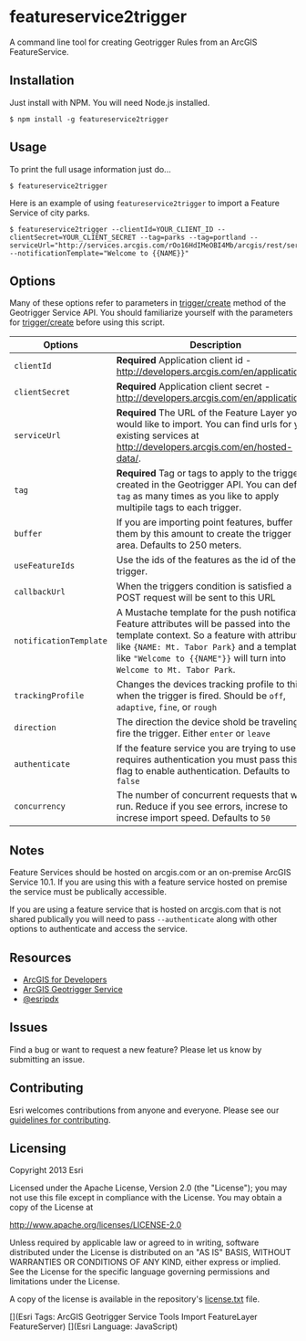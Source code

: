 # featureservice2trigger

A command line tool for creating Geotrigger Rules from an ArcGIS FeatureService.

## Installation

Just install with NPM. You will need Node.js installed.

```
$ npm install -g featureservice2trigger
```

## Usage

To print the full usage information just do...

```
$ featureservice2trigger
```

Here is an example of using `featureservice2trigger` to import a Feature Service of city parks.

```
$ featureservice2trigger --clientId=YOUR_CLIENT_ID --clientSecret=YOUR_CLIENT_SECRET --tag=parks --tag=portland --serviceUrl="http://services.arcgis.com/rOo16HdIMeOBI4Mb/arcgis/rest/services/Parks_pdx/FeatureServer/0" --notificationTemplate="Welcome to {{NAME}}"
```

## Options

Many of these options refer to parameters in [trigger/create](https://developers.arcgis.com/en/geotrigger-service/api-reference/trigger-create/) method of the Geotrigger Service API. You should familiarize yourself with the parameters for [trigger/create](https://developers.arcgis.com/en/geotrigger-service/api-reference/trigger-create/) before using this script.

Options | Description
--- | ---
`clientId` | **Required** Application client id - http://developers.arcgis.com/en/applications/.
`clientSecret` | **Required** Application client secret - http://developers.arcgis.com/en/applications/.
`serviceUrl` | **Required** The URL of the Feature Layer you would like to import. You can find urls for your existing services at http://developers.arcgis.com/en/hosted-data/.
`tag` | **Required** Tag or tags to apply to the triggers created in the Geotrigger API. You can define `tag` as many times as you like to apply multipile tags to each trigger.
`buffer` | If you are importing point features, buffer them by this amount to create the trigger area. Defaults to 250 meters.
`useFeatureIds` | Use the ids of the features as the id of the trigger.
`callbackUrl` | When the triggers condition is satisfied a POST request will be sent to this URL
`notificationTemplate` |  A Mustache template for the push notification. Feature attributes will be passed into the template context. So a feature with attributes like `{NAME: Mt. Tabor Park}` and a template like `"Welcome to {{NAME"}}` will turn into `Welcome to Mt. Tabor Park`.
`trackingProfile` | Changes the devices tracking profile to this when the trigger is fired. Should be `off`, `adaptive`, `fine`, or `rough`
`direction` | The direction the device shold be traveling to fire the trigger. Either `enter` or `leave`
`authenticate` | If the feature service you are trying to use requires authentication you must pass this flag to enable authentication. Defaults to `false`
`concurrency` | The number of concurrent requests that will run. Reduce if you see errors, increse to increse import speed. Defaults to `50`

## Notes

Feature Services should be hosted on arcgis.com or an on-premise ArcGIS Service 10.1. If you are using this with a feature service hosted on premise the service must be publically accessible.

If you are using a feature service that is hosted on arcgis.com that is not shared publically you will need to pass `--authenticate` along with other options to authenticate and access the service.

## Resources

* [ArcGIS for Developers](https://developers.arcgis.com)
* [ArcGIS Geotrigger Service](https://developers.arcgis.com/en/geotrigger-service/)
* [@esripdx](https://twitter.com/esripdx)

## Issues

Find a bug or want to request a new feature?  Please let us know by submitting an issue.

## Contributing

Esri welcomes contributions from anyone and everyone. Please see our [guidelines for contributing](https://github.com/esri/contributing).

## Licensing
Copyright 2013 Esri

Licensed under the Apache License, Version 2.0 (the "License");
you may not use this file except in compliance with the License.
You may obtain a copy of the License at

   http://www.apache.org/licenses/LICENSE-2.0

Unless required by applicable law or agreed to in writing, software
distributed under the License is distributed on an "AS IS" BASIS,
WITHOUT WARRANTIES OR CONDITIONS OF ANY KIND, either express or implied.
See the License for the specific language governing permissions and
limitations under the License.

A copy of the license is available in the repository's [license.txt](https://github.com/Esri/featureservice2trigger/master/license.txt) file.

[](Esri Tags: ArcGIS Geotrigger Service Tools Import FeatureLayer FeatureServer)
[](Esri Language: JavaScript)

